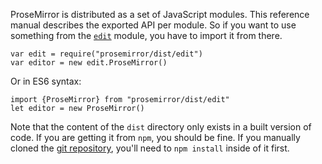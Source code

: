 ProseMirror is distributed as a set of JavaScript modules. This
reference manual describes the exported API per module. So if you want
to use something from the [`edit`](#edit) module, you have to import
it from there.

    var edit = require("prosemirror/dist/edit")
    var editor = new edit.ProseMirror()

Or in ES6 syntax:

    import {ProseMirror} from "prosemirror/dist/edit"
    let editor = new ProseMirror()

Note that the content of the `dist` directory only exists in a built
version of code. If you are getting it from `npm`, you should be fine.
If you manually cloned the
[git repository](https://github.com/prosemirror/prosemirror), you'll
need to `npm install` inside of it first.
